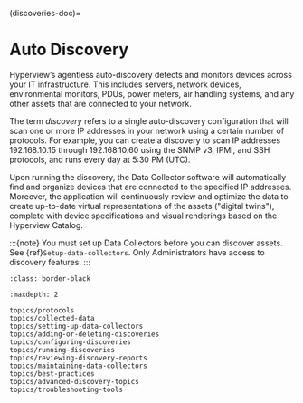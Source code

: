 (discoveries-doc)=

# Auto Discovery

Hyperview’s agentless auto-discovery detects and monitors devices across your IT infrastructure. This includes servers, network devices, environmental monitors, PDUs, power meters, air handling systems, and any other assets that are connected to your network.

The term *discovery* refers to a single auto-discovery configuration that will scan one or more IP addresses in your network using a certain number of protocols. For example, you can create a discovery to scan IP addresses 192.168.10.15 through 192.168.10.60 using the SNMP v3, IPMI, and SSH protocols, and runs every day at 5:30 PM (UTC).

Upon running the discovery, the Data Collector software will automatically find and organize devices that are connected to the specified IP addresses. Moreover, the application will continuously review and optimize the data to create up-to-date virtual representations of the assets ("digital twins"), complete with device specifications and visual renderings based on the Hyperview Catalog.

:::{note}
You must set up Data Collectors before you can discover assets. See {ref}`Setup-data-collectors`. Only Administrators have access to discovery features.
:::

```{image} /auto-discovery/media/static.png
:class: border-black
```

```{toctree}
:maxdepth: 2

topics/protocols
topics/collected-data
topics/setting-up-data-collectors
topics/adding-or-deleting-discoveries
topics/configuring-discoveries
topics/running-discoveries
topics/reviewing-discovery-reports
topics/maintaining-data-collectors
topics/best-practices
topics/advanced-discovery-topics
topics/troubleshooting-tools
```
